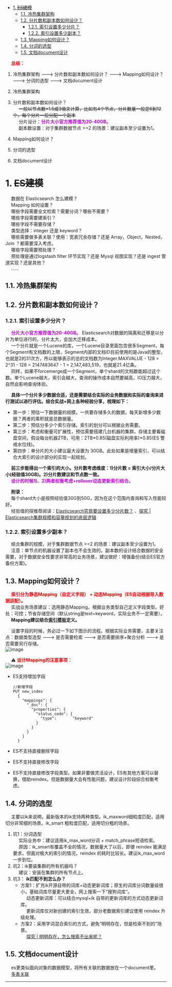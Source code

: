 <!-- TOC -->

- [1. ~~ES建模~~](#1-es建模)
    - [1.1. 冷热集群架构](#11-冷热集群架构)
    - [1.2. 分片数和副本数如何设计？](#12-分片数和副本数如何设计)
        - [1.2.1. 索引设置多少分片？](#121-索引设置多少分片)
        - [1.2.2. 索引设置多少副本？](#122-索引设置多少副本)
    - [1.3. Mapping如何设计？](#13-mapping如何设计)
    - [1.4. 分词的选型](#14-分词的选型)
    - [1.5. 文档document设计](#15-文档document设计)

<!-- /TOC -->


&emsp; **<font color = "red">总结：</font>**  
1. 冷热集群架构 ---> 分片数和副本数如何设计？ ---> Mapping如何设计？ ---> 分词的选型 ---> 文档document设计
2. 冷热集群架构 

3. 分片数和副本数如何设计？  
  &emsp; ~~一般以节点数*1.5或3倍来计算，比如有4个节点，分片数量一般是6到12个，每个分片一般分配一个副本~~  
  &emsp; 分片设计：**<font color = "clime">分片大小官方推荐值为20-40GB。  
  &emsp; </font>** 副本数设置：对于集群数据节点 >=2 的场景：建议副本至少设置为1。     
4. Mapping如何设计？  

5. 分词的选型
  
6. 文档document设计  


# 1. ~~ES建模~~  
<!-- 

*** ElasticSearch分片参数设置
https://blog.csdn.net/m0_67392273/article/details/126660466

***ES 数据建模
与关系型数据库（如 MySQL）不同的是， ES 中尽量考虑非范式化设计，即通过冗余字段，尽可能地消除 join 查询，以提高查询性能，本质上是一种以空间换时间的思想。
https://www.modb.pro/db/236056  

Elasticsearch Nested 选型
https://mp.weixin.qq.com/s/Fk-iXR0W48v2yIvJ-aJGKQ

大家点击阅读原文或者复制下面链接查看。
https://t2.lagounews.com/9R5DRcROsO3C1 
手把手带你实践 Elasticsearch 数据建模全流程


Elasticsearch 索引设计实战指南
https://mp.weixin.qq.com/s/Fc5LhiLJIeCtstl9OFeqdQ

* 每天几百 GB 增量实时数据的TB级甚至PB级别的大索引如何设计？
* 分片数和副本数大小如何设计，才能提升 ES 集群的性能？
* ES 的 Mapping 该如何设计，才能保证检索的高效？
* 检索类型 term/match/matchphrase/querystring /match_phrase _prefix /fuzzy 那么多，设计阶段如何选型呢？
* 分词该如何设计，才能满足复杂业务场景需求？
* 传统数据库中的多表关联在 ES 中如何设计？
* ......

-->

<!-- 
~~
从一个实战问题再谈 Elasticsearch 数据建模 
https://mp.weixin.qq.com/s/lGrNd-O_hmlEQcTc7OykmQ
干货 | 论Elasticsearch数据建模的重要性 
https://mp.weixin.qq.com/s?__biz=MzI2NDY1MTA3OQ==&mid=2247484159&idx=1&sn=731562a8bb89c9c81b4fd6a8e92e1a99&chksm=eaa82ad7dddfa3c11e5b63a41b0e8bc10d12f1b8439398e490086ddc6b4107b7864dbb9f891a&scene=21#wechat_redirect
-->
<!--
&emsp; 公司es的集群架构，索引数据大小，分片有多少。  
如实结合自己的实践场景回答即可。比如： ES 集群架构 13 个节点， 索引根据通道不同共 20+索引， 根据日期， 每日递增 20+， 索引： 10 分片， 每日递增 1 亿+数据， 每个通道每天索引大小控制： 150GB 之内。  
-->

&emsp; 数据在 Elasticsearch 怎么建模？  
&emsp; Mapping 如何设置？  
&emsp; 哪些字段需要全文检索？需要分词？哪些不需要？  
&emsp; 哪些字段需要建索引？  
&emsp; 哪些字段不需要存储？  
&emsp; 类型选择：integer 还是 keyword？  
&emsp; 哪些需要做多表关联？使用：宽表冗余存储？还是 Array，Object，Nested，Join ？都需要深入考虑。  
&emsp; 哪些字段需要预处理？  
&emsp; 预处理是通过logstash filter 环节实现？还是 Mysql 视图实现？还是 ingest 管道实现？还是其他？  
&emsp; ......  


<!-- 
Elasticsearch集群规模和容量规划的底层逻辑 
https://mp.weixin.qq.com/s?__biz=MzI2NDY1MTA3OQ==&mid=2247484628&idx=1&sn=666e416ae28b93e42c26f26b208dea84&chksm=eaa82cfcdddfa5eacfcddb0cf54edcecb3ad86ca2cafd6f4f2d90cf8a4033d83eb16cb2a56f0&scene=21#wechat_redirect

---
集群分片设置：

ES一旦创建好索引后，就无法调整分片的设置，而在ES中，一个分片实际上对应一个lucene 索引，而lucene索引的读写会占用很多的系统资源，因此，分片数不能设置过大；所以，在创建索引时，合理配置分片数是非常重要的。一般来说，我们遵循一些原则：

1. 控制每个分片占用的硬盘容量不超过ES的最大JVM的堆空间设置(一般设置不超过32G，参加上文的JVM设置原则)，因此，如果索引的总容量在500G左右，那分片大小在16个左右即可；当然，最好同时考虑原则2。

2. 考虑一下node数量，一般一个节点有时候就是一台物理机，如果分片数过多，大大超过了节点数，很可能会导致一个节点上存在多个分片，一旦该节点故障，即使保持了1个以上的副本，同样有可能会导致数据丢失，集群无法恢复。所以， 一般都设置分片数不超过节点数的3倍。


-----

ES在分配单个索引的分片时会将每个分片尽可能分配到更多的节点上。但是，实际情况取决于集群拥有的分片和索引的数量以及它们的大小，所以这种情况只是理想状况。
ES不允许Primary和它的Replica放在同一个节点中(为了容错)，并且同一个节点不接受完全相同的两个Replica，也就是说，因为同一个节点存放两个相同的副本既不能提升吞吐量，也不能提升查询速度，徒耗磁盘空间。  
每台节点的shard数量越少，每个shard分配的CPU、内存和IO资源越多，单个shard的性能越好，当一台机器一个Shard时，单个Shard性能最好。  
相同资源分配相同的前提下，单个shard的体积越大，查询性能越低，速度越慢  
稳定的Master节点对于群集健康非常重要！理论上讲，应该尽可能的减轻Master节点的压力，分片数量越多，Master节点维护管理shard的任务越重，并且节点可能就要承担更多的数据转发任务，可增加“仅协调”节点来缓解Master节点和Data节点的压力，但是在集群中添加过多的仅协调节点会增加整个集群的负担，因为选择的主节点必须等待每个节点的集群状态更新确认。  
如果相同资源分配相同的前提下，shard数量越少，单个shard的体积越大，查询性能越低，速度越慢，这个取舍应根据实际集群状况和结合应用场景等因素综合考虑  
数据节点和Master节点一定要分开，集群规模越大，这样做的意义也就越大  
数据节点处理与数据相关的操作，例如CRUD，搜索和聚合。这些操作是I / O，内存和CPU密集型的，所以他们需要更高配置的服务器以及更高的带宽，并且集群的性能冗余非常重要  
由于投票节不参与Master竞选，所以和真正的Master节点相比，它需要的内存和CPU较少。但是，所有候选节点以及仅投票节点都可能是数据节点，所以他们都需要快速稳定低延迟的网络
高可用性(HA)群集至少需要三个主节点，其中至少两个不是仅投票节点。即使其中一个节点发生故障，这样的群集也将能够选举一个主节点。生产环境最好设置3台仅Master候选节点(node.master = true	 node.data = true)。
为确保群集仍然可用，集群不能同时停止投票配置中的一半或更多节点。只要有一半以上的投票节点可用，群集仍可以正常工作。这意味着，如果存在三个或四个主节点合格的节点，则群集可以容忍其中一个节点不可用。如果有两个或更少的主机资格节点，则它们必须都保持可用  

![image](http://182.92.69.8:8081/img/ES/es-77.png)  

-->



## 1.1. 冷热集群架构
<!-- 
Elasticsearch 冷热集群架构实战
https://mp.weixin.qq.com/s?__biz=MzI2NDY1MTA3OQ==&mid=2247484554&idx=1&sn=ed691dbd91966cb0f9da4efff0e9d79e&chksm=eaa82ca2dddfa5b4ef36ad43146c130750f551fcf15cab88a439fc292f5d184992964c44c8c0&scene=178&cur_album_id=1340073242396114944#rd
-->




## 1.2. 分片数和副本数如何设计？  
<!--
分片/副本认知
1. 分片：分片本身是一个功能齐全且独立的“索引”，可以托管在集群中的任何节点上。  
&emsp; 数据切分分片的主要目的：  
&emsp; (1)水平分割/缩放内容量 。  
&emsp; (2)跨分片(可能在多个节点上)分布和并行化操作，提高性能/吞吐量。   
&emsp; 注意：分片一旦创建，不可以修改大小。  
2. 副本：它在分片/节点出现故障时提供高可用性。  
&emsp; 副本的好处：因为可以在所有副本上并行执行搜索——因此扩展了搜索量/吞吐量。  
&emsp; 注意：副本分片与主分片存储在集群中不同的节点。副本的大小可以通过：number_of_replicas动态修改。  

分片和副本实战中设计  


　　选择合适的分片数和副本数。ES的分片分为两种，主分片(Primary Shard)和副本(Replicas)。默认情况下，ES会为每个索引创建5个分片，即使是在单机环境下，这种冗余被称作过度分配(Over Allocation)，目前看来这么做完全没有必要，仅在散布文档到分片和处理查询的过程中就增加了更多的复杂性，好在ES的优秀性能掩盖了这一点。假设一个索引由一个分片构成，那么当索引的大小超过单个节点的容量的时候，ES不能将索引分割成多份，因此必须在创建索引的时候就指定好需要的分片数量。此时我们所能做的就是创建一个新的索引，并在初始设定之中指定这个索引拥有更多的分片。反之如果过度分配，就增大了Lucene在合并分片查询结果时的复杂度，从而增大了耗时，所以我们得到了以下结论：  

　　我们应该使用最少的分片！  

　　主分片，副本和节点最大数之间数量存在以下关系：  

　　节点数<=主分片数*(副本数+1)  

 　  控制分片分配行为。以上是在创建每个索引的时候需要考虑的优化方法，然而在索引已创建好的前提下，是否就是没有办法从分片的角度提高了性能了呢？当然不是，首先能做的是调整分片分配器的类型，具体是在elasticsearch.yml中设置cluster.routing.allocation.type属性，共有两种分片器even_shard,balanced(默认)。even_shard是尽量保证每个节点都具有相同数量的分片，balanced是基于可控制的权重进行分配，相对于前一个分配器，它更暴漏了一些参数而引入调整分配过程的能力。  

　　每次ES的分片调整都是在ES上的数据分布发生了变化的时候进行的，最有代表性的就是有新的数据节点加入了集群的时候。当然调整分片的时机并不是由某个阈值触发的，ES内置十一个裁决者来决定是否触发分片调整，这里暂不赘述。另外，这些分配部署策略都是可以在运行时更新的，更多配置分片的属性也请大家自行Google。  


集群分片设置：  
ES一旦创建好索引后，就无法调整分片的设置，而在ES中，一个分片实际上对应一个lucene 索引，而lucene索引的读写会占用很多的系统资源，因此，分片数不能设置过大；所以，在创建索引时，合理配置分片数是非常重要的。一般来说，遵循一些原则：  
1. 控制每个分片占用的硬盘容量不超过ES的最大JVM的堆空间设置(一般设置不超过32G，参加上文的JVM设置原则)，因此，如果索引的总容量在500G左右，那分片大小在16个左右即可；当然，最好同时考虑原则2。  
2. 考虑一下node数量，一般一个节点有时候就是一台物理机，如果分片数过多，大大超过了节点数，很可能会导致一个节点上存在多个分片，一旦该节点故障，即使保持了1个以上的副本，同样有可能会导致数据丢失，集群无法恢复。所以， 一般都设置分片数不超过节点数的3倍。 
-->
### 1.2.1. 索引设置多少分片？
&emsp; **<font color = "clime">分片大小官方推荐值为20-40GB。</font>** Elasticsearch对数据的隔离和迁移是以分片为单位进行的，分片太大，会加大迁移成本。  
&emsp; 一个分片就是一个Lucene的库，一个Lucene目录里面包含很多Segment，每个Segment有文档数的上限，Segment内部的文档ID目前使用的是Java的整型，也就是2的31次方，所以能够表示的总的文档数为Integer.MAXVALUE - 128 = 2^31 - 128 = 2147483647 - 1 = 2,147,483,519，也就是21.4亿条。  
&emsp; 同样，如果不forcemerge成一个Segment，单个shard的文档数能超过这个数。单个Lucene越大，索引会越大，查询的操作成本自然要越高，IO压力越大，自然会影响查询体验。  

&emsp; **具体一个分片多少数据合适，还是需要结合实际的业务数据和实际的查询来进行测试以进行评估。综合实战+网上各种经验分享，梳理如下：**  

* 第一步：预估一下数据量的规模。一共要存储多久的数据，每天新增多少数据？两者的乘积就是总数据量。  
* 第二步：预估分多少个索引存储。索引的划分可以根据业务需要。  
* 第三步：考虑和衡量可扩展性，预估需要搭建几台机器的集群。存储主要看磁盘空间，假设每台机器2TB，可用：2TB\*0.85(磁盘实际利用率)\*0.85(ES 警戒水位线)。  
* 第四步：单分片的大小建议最大设置为 30GB。此处如果是增量索引，可以结合大索引的设计部分的实现一起规划。  

&emsp; **前三步能得出一个索引的大小。分片数考虑维度：1)分片数 = 索引大小/分片大小(经验值30GB)。2)分片数建议和节点数一致。**  
&emsp; **<font color = "clime">设计的时候1)、2)两者权衡考虑+rollover动态更新索引结合。</font>**  

&emsp; **附录：**  
&emsp; 每个shard大小是按照经验值30G到50G，因为在这个范围内查询和写入性能较好。  
&emsp; 经验值的探推荐阅读：[Elasticsearch究竟要设置多少分片数？](https://mp.weixin.qq.com/s?__biz=MzI2NDY1MTA3OQ==&mid=2247483700&idx=1&sn=1549fc794f77da2d2194c991e1ce029b&chksm=eaa8291cdddfa00ae765d5fc5298e252a0f848197348123266afb84751d9fe8907aff65d7aea&scene=21#wechat_redirect) 、[探究 | Elasticsearch集群规模和容量规划的底层逻辑](https://mp.weixin.qq.com/s?__biz=MzI2NDY1MTA3OQ==&mid=2247484628&idx=1&sn=666e416ae28b93e42c26f26b208dea84&chksm=eaa82cfcdddfa5eacfcddb0cf54edcecb3ad86ca2cafd6f4f2d90cf8a4033d83eb16cb2a56f0&scene=21#wechat_redirect)  

### 1.2.2. 索引设置多少副本？
&emsp; 结合集群的规模，对于集群数据节点 >=2 的场景：建议副本至少设置为1。  
&emsp; 注意：单节点的机器设置了副本也不会生效的。副本数的设计结合数据的安全需要，对于数据安全性要求非常高的业务场景，建议做好：增强备份(结合ES官方备份方案)。  



## 1.3. Mapping如何设计？  
<!-- 
 Mapping认知  
&emsp; Mapping 是定义文档及其包含的字段的存储和索引方式的过程。例如，使用映射来定义：  

* 应将哪些字符串字段定义为全文检索字段；  
* 哪些字段包含数字，日期或地理位置；  
* 定义日期值的格式(时间戳还是日期类型等)；  
* 用于控制动态添加字段的映射的自定义规则。  


Mapping建模:
    1. 尽量避免使用nested或 parent/child，能不用就不用；nested query慢， parent/child query 更慢，比nested query慢上百倍；因此能在mapping设计阶段搞定的(大宽表设计或采用比较smart的数据结构)，就不要用父子关系的mapping。
    2. 如果一定要使用nested fields，保证nested fields字段不能过多，目前ES默认限制是50。参考：
    index.mapping.nested_fields.limit ：50
    因为针对1个document, 每一个nested field, 都会生成一个独立的document, 这将使Doc数量剧增，影响查询效率，尤其是JOIN的效率。
    3. 避免使用动态值作字段(key),  动态递增的mapping，会导致集群崩溃；同样，也需要控制字段的数量，业务中不使用的字段，就不要索引。控制索引的字段数量、mapping深度、索引字段的类型，对于ES的性能优化是重中之重。以下是ES关于字段数、mapping深度的一些默认设置：
    index.mapping.nested_objects.limit :10000
    index.mapping.total_fields.limit:1000
    index.mapping.depth.limit: 20

-->

&emsp; **<font color = "red">索引分为静态Mapping（自定义字段） + 动态Mapping（ES自动根据导入数据适配）。</font>**  
&emsp; 实战业务场景建议：选用静态Mapping，根据业务类型自己定义字段类型。好处：可控；节省存储空间（默认string是text+keyword，实际业务不一定需要）。  
&emsp; **Mapping建议结合[索引模板](/docs/ES/index.md)定义。**  

&emsp; 设置字段的时候，务必过一下如下图示的流程。根据实际业务需要，主要关注点：数据类型选型 ---> 是否需要检索 ---> 是否需要排序+聚合分析 ---> 是否需要另行存储。  
![image](http://182.92.69.8:8081/img/ES/es-73.png)  

&emsp; ⚠️ **<font color = "red">设计Mapping的注意事项：</font>**  
![image](http://182.92.69.8:8081/img/ES/es-67.png)  

* ES支持增加字段   

  ```text
  //新增字段
  PUT new_index
    {
      "mappings": {
        "_doc": {
          "properties": {
            "status_code": {
              "type":       "keyword"
            }
          }
        }
      }
    }
  ```

* ES不支持直接删除字段  
* ES不支持直接修改字段  
* ES不支持直接修改字段类型。如果非要做灵活设计，ES有其他方案可以替换，借助reindex。但是数据量大会有性能问题，建议设计阶段综合权衡考虑。    


## 1.4. 分词的选型
&emsp; 主要以ik来说明，最新版本的ik支持两种类型。ik_maxword细粒度匹配，适用切分非常细的场景。ik_smart 粗粒度匹配，适用切分粗的场景。  

1. 坑1：分词选型  
&emsp; 实际业务中：建议适用ik_max_word分词 + match_phrase短语检索。  
&emsp; 原因：ik_smart有覆盖不全的情况，数据量大了以后，即便 reindex 能满足要求，但面对极大的索引的情况，reindex 的耗时比较长。建议ik_max_word一步到位。  
2. 坑2：ik要装集群的所有机器吗？  
&emsp; 建议：安装在集群的所有节点上。  
3. 坑3： **ik匹配不到怎么办？**  
    * 方案1：扩充ik开源自带的词库+动态更新词库；原生的词库分词数量级很小，基础词库尽量更大更全，网上搜索一下“搜狗词库“。  
    &emsp; 动态更新词库：可以结合mysql+ik 自带的更新词库的方式动态更新词库。  
    &emsp; 更新词库仅对新创建的索引生效，部分老数据索引建议使用 reindex 升级处理。  
    * 方案2：采用字词混合索引的方式，避免“明明存在，但是检索不到的”场景。  
    &emsp; [探究 | 明明存在，怎么搜索不出来呢？](https://mp.weixin.qq.com/s?__biz=MzI2NDY1MTA3OQ==&mid=2247484287&idx=1&sn=e1f4b24f61d37d556828bbcd211707ac&chksm=eaa82b57dddfa241570730dde38b74a3ff9c36927fd84513b0136e4dc3ee7af18154290a27b2&scene=21#wechat_redirect)  

## 1.5. 文档document设计  
<!-- 
Elasticsearch系列---数据建模实战
https://mp.weixin.qq.com/s/hTGqpCl4KYXlvD74fj8l5Q
https://blog.csdn.net/miaomiao19971215/article/details/105720737
-->
&emsp; es更类似面向对象的数据模型，将所有关联的数据放在一个document里。  
&emsp; [多表关联](/docs/ES/multiTable.md)  

------
